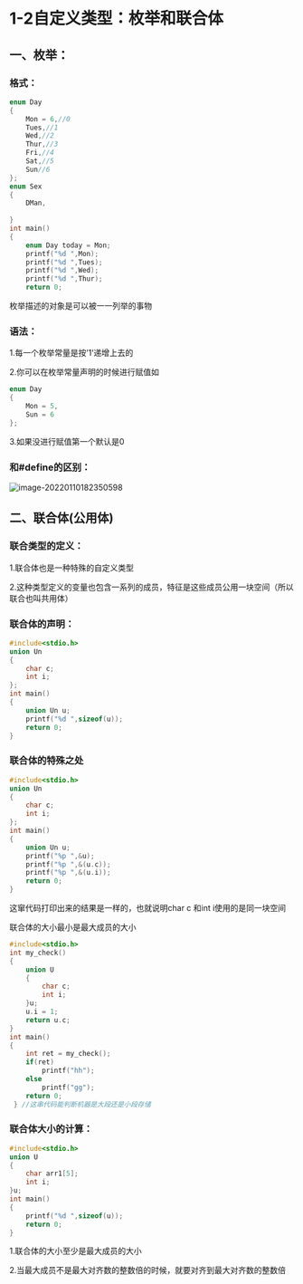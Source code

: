 # 1-2自定义类型：枚举和联合体

## 一、枚举：

### 格式：

```c
enum Day
{
	Mon = 6,//0
    Tues,//1
    Wed,//2
    Thur,//3
    Fri,//4
    Sat,//5
    Sun//6
};
enum Sex
{
	DMan,
    
}
int main()
{
    enum Day today = Mon;
    printf("%d ",Mon);
    printf("%d ",Tues);
    printf("%d ",Wed);
    printf("%d ",Thur);
	return 0;
```

枚举描述的对象是可以被一一列举的事物

### 语法：

1.每一个枚举常量是按’1‘递增上去的

2.你可以在枚举常量声明的时候进行赋值如

```c
enum Day
{
	Mon = 5,
	Sun = 6
};
```

3.如果没进行赋值第一个默认是0

### 和#define的区别：

![image-20220110182350598](C:\Users\old\AppData\Roaming\Typora\typora-user-images\image-20220110182350598.png)

## 二、联合体(公用体)

### 联合类型的定义：

1.联合体也是一种特殊的自定义类型

2.这种类型定义的变量也包含一系列的成员，特征是这些成员公用一块空间（所以联合也叫共用体）

### 联合体的声明：

```c
#include<stdio.h>
union Un
{
	char c;
	int i;
};
int main()
{
    union Un u;
    printf("%d ",sizeof(u));
	return 0;
}
```

### 联合体的特殊之处

```c
#include<stdio.h>
union Un
{
	char c;
	int i;
};
int main()
{
    union Un u;
    printf("%p ",&u);
    printf("%p ",&(u.c));
    printf("%p ",&(u.i));
	return 0;
}
```

这窜代码打印出来的结果是一样的，也就说明char c 和int i使用的是同一块空间

联合体的大小最小是最大成员的大小

```c
#include<stdio.h>
int my_check()
{
	union U
	{
		char c;
		int i;
	}u;
	u.i = 1;
	return u.c;
}
int main()
{
	int ret = my_check();
	if(ret)
		printf("hh");
	else 
		printf("gg");
	return 0;
 } //这串代码能判断机器是大段还是小段存储
```

### 联合体大小的计算：

```c
#include<stdio.h>
union U
{
	char arr1[5];
	int i;
}u;
int main()
{
	printf("%d ",sizeof(u));
	return 0;
}
```

1.联合体的大小至少是最大成员的大小

2.当最大成员不是最大对齐数的整数倍的时候，就要对齐到最大对齐数的整数倍
